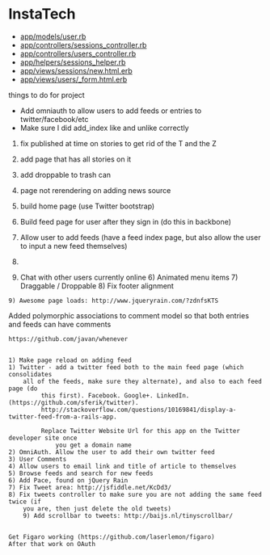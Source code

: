 # InstaTech

* [app/models/user.rb](./app/models/user.rb)
* [app/controllers/sessions_controller.rb](./app/controllers/sessions_controller.rb)
* [app/controllers/users_controller.rb](./app/controllers/users_controller.rb)
* [app/helpers/sessions_helper.rb](./app/helpers/sessions_helper.rb)
* [app/views/sessions/new.html.erb](./app/views/sessions/new.html.erb)
* [app/views/users/_form.html.erb](./app/views/users/_form.html.erb)


things to do for project

* Add omniauth to allow users to add feeds or entries to twitter/facebook/etc
* Make sure I did add_index like and unlike correctly

1) fix published at time on stories to get rid of the T and the Z
1) add page that has all stories on it
1) add droppable to trash can
1) page not rerendering on adding news source

  1) build home page (use Twitter bootstrap)
  2) Build feed page for user after they sign in (do this in backbone)
  3) Allow user to add feeds (have a feed index page, but also allow the user to input a new feed themselves)
  4)
  5) Chat with other users currently online
	6) Animated menu items
	7) Draggable / Droppable
	8) Fix footer alignment

	9) Awesome page loads: http://www.jqueryrain.com/?zdnfsKTS

  Added polymorphic associations to comment model so that both entries and feeds can have comments


	https://github.com/javan/whenever


	1) Make page reload on adding feed
	1) Twitter - add a twitter feed both to the main feed page (which consolidates
		all of the feeds, make sure they alternate), and also to each feed page (do
			 this first). Facebook. Google+. LinkedIn. (https://github.com/sferik/twitter).
			 http://stackoverflow.com/questions/10169841/display-a-twitter-feed-from-a-rails-app.

			 Replace Twitter Website Url for this app on the Twitter developer site once
				 you get a domain name
	2) OmniAuth. Allow the user to add their own twitter feed
	3) User Comments
	4) Allow users to email link and title of article to themselves
	5) Browse feeds and search for new feeds
	6) Add Pace, found on jQuery Rain
	7) Fix Tweet area: http://jsfiddle.net/KcDd3/
	8) Fix tweets controller to make sure you are not adding the same feed twice (if
		you are, then just delete the old tweets)
		9) Add scrollbar to tweets: http://baijs.nl/tinyscrollbar/


	Get Figaro working (https://github.com/laserlemon/figaro)
	After that work on OAuth